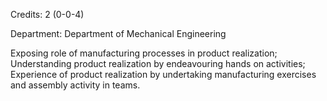 Credits: 2 (0-0-4)

Department: Department of Mechanical Engineering

Exposing role of manufacturing processes in product realization; Understanding product realization by endeavouring hands on activities; Experience of product realization by undertaking manufacturing exercises and assembly activity in teams.
